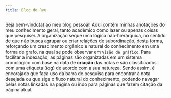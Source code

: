 ```yaml
---
title: Blog do Ryu
---
```


Seja bem-vindo(a) ao meu blog pessoal! Aqui contém minhas anotações do meu 
conhecimento geral, tanto acadêmico como lazer ou apenas coisas que pesquisei.
A organização seque uma lógica não-hierárquica, no sentido de que não busca 
agrupar ou criar relações de subordinação, desta forma, reforçando um crescimento 
orgânico e natural do conhecimento em uma forma de grafo, na qual se pode 
observar em `Visão de gráfico`. Para facilitar a indexação, as páginas são 
organizadas em um sistema cronológico com base na data de **criação** das notas 
e são classificados com uma etiqueta (_tag_) de acordo com a sua natureza. 
Sendo assim, é encorajado que faça uso da barra de pesquisa para encontrar a 
nota desejada ou que siga o fluxo natural do conhecimento, podendo navegar 
pelas notas linkadas na página ou indo para páginas que fazem citação da 
página atual.